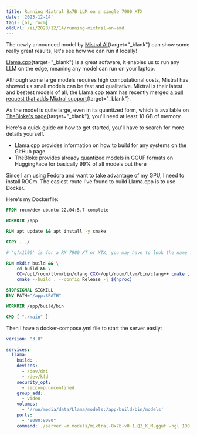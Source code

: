```yaml
---
title: Running Mixtral 8x7B LLM on a single 7900 XTX
date: '2023-12-14'
tags: [ai, rocm]
oldUrl: /ai/2023/12/14/running-mixtral-on-amd
---
```

The newly announced model by [Mistral AI](https://mistral.ai/news/mixtral-of-experts/){target="_blank"} can show some really great results, let's see how we can run it locally!

<!--more-->

[Llama.cpp](https://github.com/ggerganov/llama.cpp){target="_blank"} is a great software, it enables us to run any LLM on the edge, meaning any model can run on your laptop.

Although some large models requires high computational costs, Mistral has showed us small models can be fast and qualitative.
Mixtral is their latest and bestest models of all, the Llama.cpp team has recently merged [a pull request that adds Mixtral support](https://github.com/ggerganov/llama.cpp/pull/4406){target="_blank"}.

As the model is quite large, even in its quantized form, which is available on [TheBloke's page](https://huggingface.co/TheBloke/Mixtral-8x7B-v0.1-GGUF){target="_blank"}, you'll need at least 18 GB of memory.

Here's a quick guide on how to get started, you'll have to search for more details yourself.
- Llama.cpp provides information on how to build for any systems on the GitHub page
- TheBloke provides already quantized models in GGUF formats on HuggingFace for basically 99% of all models out there

Since I am using Fedora and want to take advantage of my GPU, I need to install ROCm. The easiest route I've found to build Llama.cpp is to use Docker.

Here's my Dockerfile:
```dockerfile
FROM rocm/dev-ubuntu-22.04:5.7-complete

WORKDIR /app

RUN apt update && apt install -y cmake

COPY . ./

# 'gfx1100' is for a RX 7900 XT or XTX, you may have to look the name for your specific model

RUN mkdir build && \
    cd build && \
    CC=/opt/rocm/llvm/bin/clang CXX=/opt/rocm/llvm/bin/clang++ cmake .. -DLLAMA_HIPBLAS=ON -DAMDGPU_TARGETS=gfx1100 && \
    cmake --build . --config Release -j $(nproc)

STOPSIGNAL SIGKILL
ENV PATH="/app:$PATH"

WORKDIR /app/build/bin

CMD [ "./main" ]
```

Then I have a docker-compose.yml file to start the server easily:
```yaml
version: "3.8"

services:
  llama:
    build: .
    devices:
      - /dev/dri
      - /dev/kfd
    security_opt:
      - seccomp:unconfined
    group_add:
      - video
    volumes:
      - '/run/media/data/Llama/models:/app/build/bin/models'
    ports:
      - "8080:8080"
    command: ./server -m models/mixtral-8x7b-v0.1.Q3_K_M.gguf -ngl 100  # ngl tells llama.cpp to offload all the layers to the GPU
```
